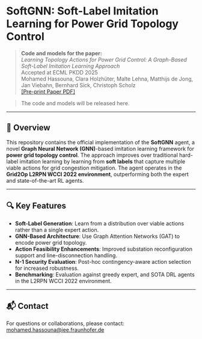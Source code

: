 # SoftGNN: Soft-Label Imitation Learning for Power Grid Topology Control

> **Code and models for the paper:**  
> *Learning Topology Actions for Power Grid Control: A Graph-Based Soft-Label Imitation Learning Approach*  
> Accepted at ECML PKDD 2025  
> Mohamed Hassouna, Clara Holzhüter, Malte Lehna, Matthijs de Jong, Jan Viebahn, Bernhard Sick, Christoph Scholz  
> [[Pre-print Paper PDF]](https://arxiv.org/abs/2503.15190)


> The code and models will be released here.
---

## 🧠 Overview

This repository contains the official implementation of the **SoftGNN** agent, a novel **Graph Neural Network (GNN)**-based imitation learning framework for **power grid topology control**. The approach improves over traditional hard-label imitation learning by learning from **soft labels** that capture multiple viable actions for grid congestion mitigation. The agent operates in the **Grid2Op L2RPN WCCI 2022 environment**, outperforming both the expert and state-of-the-art RL agents.

---

## 🔍 Key Features

- **Soft-Label Generation**: Learn from a distribution over viable actions rather than a single expert action.
- **GNN-Based Architecture**: Use Graph Attention Networks (GAT) to encode power grid topology.
- **Action Feasibility Enhancements**: Improved substation reconfiguration support and line-disconnection handling.
- **N-1 Security Evaluation**: Post-hoc contingency-aware action selection for increased robustness.
- **Benchmarking**: Evaluation against greedy expert, and SOTA DRL agents in the L2RPN WCCI 2022 environment.

---

## 📬 Contact

For questions or collaborations, please contact:
mohamed.hassouna@iee.fraunhofer.de

